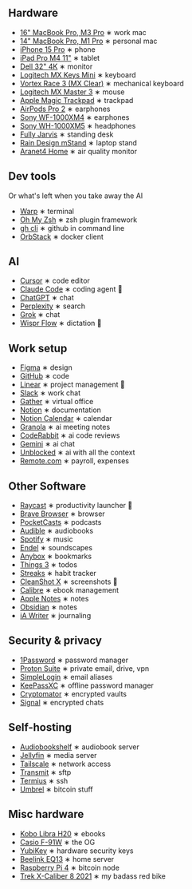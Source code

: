 ## Hardware

- [16" MacBook Pro, M3 Pro](https://support.apple.com/en-us/117737) ∗ work mac
- [14" MacBook Pro, M1 Pro](https://support.apple.com/kb/SP854) ∗ personal mac
- [iPhone 15 Pro](https://www.apple.com/shop/buy-iphone/iphone-15-pro) ∗ phone
- [iPad Pro M4 11"](https://www.apple.com/ipad-pro/) ∗ tablet
- [Dell 32" 4K](https://www.dell.com/en-us/shop/dell-ultrasharp-32-4k-usb-c-hub-monitor-u3223qe/apd/210-bdph/monitors-monitor-accessories) ∗ monitor
- [Logitech MX Keys Mini](https://www.logitech.com/en-eu/products/keyboards/mx-keys-mini-for-mac.html) ∗ keyboard
- [Vortex Race 3 (MX Clear)](https://vortexgear.store/products/race-3-micro-usb) ∗ mechanical keyboard
- [Logitech MX Master 3](https://www.logitech.com/en-eu/products/mice/mx-master-3.html) ∗ mouse
- [Apple Magic Trackpad](https://www.apple.com/shop/product/MXK93AM/A/magic-trackpad-usb%E2%80%91c-white-multi-touch-surface) ∗ trackpad
- [AirPods Pro 2](https://www.apple.com/airpods-pro/) ∗ earphones
- [Sony WF-1000XM4](https://www.sony.com/lr/headphones/products/wf-1000xm4) ∗ earphones
- [Sony WH-1000XM5](https://electronics.sony.com/audio/headphones/headband/p/wh1000xm5-b) ∗ headphones
- [Fully Jarvis](https://ukstore.hermanmiller.com/collections/jarvis-standing-desk/) ∗ standing desk
- [Rain Design mStand](https://www.raindesigninc.com/mstand.html) ∗ laptop stand
- [Aranet4 Home](https://aranet.com/en/home/products/aranet4-home) ∗ air quality monitor

## Dev tools

Or what's left when you take away the AI

- [Warp](https://www.warp.dev/) ∗ terminal
- [Oh My Zsh](https://ohmyz.sh/) ∗ zsh plugin framework
- [gh cli](https://cli.github.com/) ∗ github in command line
- [OrbStack](https://orbstack.dev/) ∗ docker client

## AI

- [Cursor](https://www.cursor.com/) ∗ code editor
- [Claude Code](https://www.anthropic.com/claude-code) ∗ coding agent 🧡
- [ChatGPT](https://chat.openai.com/) ∗ chat
- [Perplexity](https://www.perplexity.ai/) ∗ search
- [Grok](https://grok.com/) ∗ chat
- [Wispr Flow](https://wisprflow.ai/) ∗ dictation 🩶

## Work setup

- [Figma](https://www.figma.com/) ∗ design
- [GitHub](https://github.com/) ∗ code
- [Linear](https://linear.app/) ∗ project management 💜
- [Slack](https://slack.com/) ∗ work chat
- [Gather](https://gather.town/) ∗ virtual office
- [Notion](https://www.notion.so/) ∗ documentation
- [Notion Calendar](https://www.notion.so/calendar) ∗ calendar
- [Granola](https://granola.ai/) ∗ ai meeting notes
- [CodeRabbit](https://www.coderabbit.ai/) ∗ ai code reviews
- [Gemini](https://deepmind.google/models/gemini/) ∗ ai chat
- [Unblocked](https://getunblocked.com/) ∗ ai with all the context
- [Remote.com](https://remote.com/) ∗ payroll, expenses

## Other Software

- [Raycast](https://www.raycast.com/) ∗ productivity launcher 🩷
- [Brave Browser](https://brave.com/) ∗ browser
- [PocketCasts](https://pocketcasts.com/) ∗ podcasts
- [Audible](https://www.audible.com/) ∗ audiobooks
- [Spotify](https://open.spotify.com/) ∗ music
- [Endel](https://endel.io/) ∗ soundscapes
- [Anybox](https://anybox.app/) ∗ bookmarks
- [Things 3](https://culturedcode.com/things/) ∗ todos
- [Streaks](https://streaksapp.com/) ∗ habit tracker
- [CleanShot X](https://cleanshot.com/) ∗ screenshots 🩵
- [Calibre](https://calibre-ebook.com/) ∗ ebook management
- [Apple Notes](https://www.apple.com/apple-notes/) ∗ notes
- [Obsidian](https://obsidian.md/) ∗ notes
- [iA Writer](https://ia.net/writer) ∗ journaling

## Security & privacy

- [1Password](https://1password.com/) ∗ password manager 
- [Proton Suite](https://proton.me) ∗ private email, drive, vpn
- [SimpleLogin](https://simplelogin.io/) ∗ email aliases
- [KeePassXC](https://keepassxc.org/) ∗ offline password manager
- [Cryptomator](https://cryptomator.org/) ∗ encrypted vaults
- [Signal](https://signal.org/) ∗ encrypted chats

## Self-hosting

- [Audiobookshelf](https://www.audiobookshelf.org/) ∗ audiobook server
- [Jellyfin](https://jellyfin.org/) ∗ media server
- [Tailscale](https://tailscale.com/) ∗ network access
- [Transmit](https://www.panic.com/transmit/) ∗ sftp
- [Termius](https://termius.com/) ∗ ssh
- [Umbrel](https://umbrel.com/) ∗ bitcoin stuff

## Misc hardware

- [Kobo Libra H20](https://gl.kobobooks.com/products/kobo-libra-h2o) ∗ ebooks
- [Casio F-91W](https://www.casio.com/europe/watches/casio/product.F-91W-1/) ∗ the OG
- [YubiKey](https://www.yubico.com/products/) ∗ hardware security keys
- [Beelink EQ13](https://www.bee-link.com/products/beelink-eq13-n100-1) ∗ home server
- [Raspberry Pi 4](https://www.raspberrypi.com/products/raspberry-pi-4-model-b/) ∗ bitcoin node
- [Trek X-Caliber 8 2021](https://www.trekbikes.com/us/en_US/bikes/mountain-bikes/cross-country-mountain-bikes/x-caliber/x-caliber-8/p/33193/) ∗ my badass red bike
